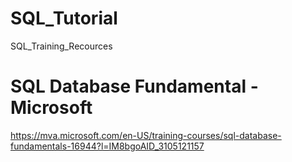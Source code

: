 # SQL_Tutorial
SQL_Training_Recources





# SQL Database Fundamental - Microsoft

https://mva.microsoft.com/en-US/training-courses/sql-database-fundamentals-16944?l=IM8bgoAID_3105121157

